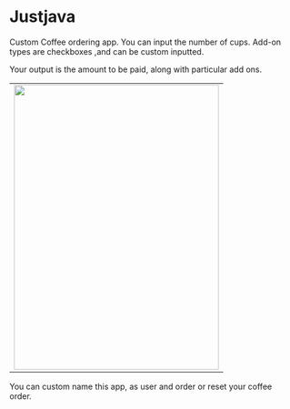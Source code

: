 # Justjava
Custom Coffee ordering app.
You can input the number of cups. 
Add-on types are checkboxes ,and can be custom inputted.

Your output is the amount to be paid, along with particular add ons.

<table>
<tr>
    <td><img width="360" height ="500" src= "https://user-images.githubusercontent.com/54909114/105540967-156f9100-5d1d-11eb-9c85-f03b51a3490e.png" >
  </td>
</tr>
</table>


You can custom name this app, as user and order or reset your coffee order.
